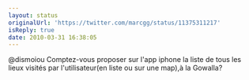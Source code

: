 ```yaml
---
layout: status
originalUrl: 'https://twitter.com/marcgg/status/11375311217'
isReply: true
date: 2010-03-31 16:38:05
---
```


@dismoiou Comptez-vous proposer sur l'app iphone la liste de tous les lieux visités par l'utilisateur(en liste ou sur une map),à la Gowalla?
